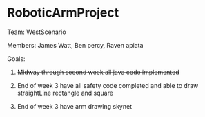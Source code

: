# RoboticArmProject

Team: WestScenario

Members: James Watt, Ben percy, Raven apiata

Goals:
1. ~~Midway through second week all java code implemented~~

2. End of week 3 have all safety code completed and able to draw straightLine rectangle and square

3. End of week 3 have arm drawing skynet
